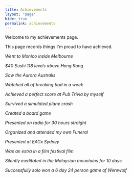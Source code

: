 ```yaml
---
title: Achievements
layout: "page"
hide: true
permalink: achievements
---
```


Welcome to my achievements page.

This page records things I'm proud to have achieved.

_Went to Monico inside Melbourne_

_\$40 Sushi 118 levels above Hong Kong_

_Saw the Aurora Australis_

_Watched all of breaking bad in a week_

_Achieved a perfect score at Pub Trivia by myself_

_Survived a simulated plane crash_

_Created a board game_

_Presented on radio for 30 hours straight_

_Organized and attended my own Funeral_

_Presented at EAGx Sydney_

_Was an extra in a film festival film_

_Silently meditated in the Malaysian mountains for 10 days_

_Successfully solo won a 6 day 24 person game of Werewolf_
